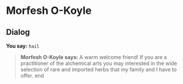 # Morfesh O-Koyle


## Dialog

**You say:** `hail`



>**Morfesh O-Koyle says:** A warm welcome friend! If you are a practitioner of the alchemical arts you may interested in the wide selection of rare and imported herbs that my family and I have to offer.
end

